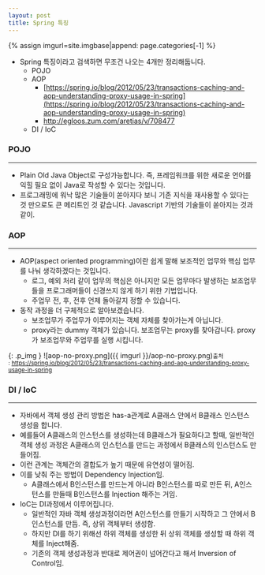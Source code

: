 ```yaml
---
layout: post
title: Spring 특징
---
```


{% assign imgurl=site.imgbase|append: page.categories[-1] %}



- Spring 특징이라고 검색하면 무조건 나오는 4개만 정리해둡니다.
  - POJO
  - AOP
    - [https://spring.io/blog/2012/05/23/transactions-caching-and-aop-understanding-proxy-usage-in-spring](https://spring.io/blog/2012/05/23/transactions-caching-and-aop-understanding-proxy-usage-in-spring)
    - http://egloos.zum.com/aretias/v/708477
  - DI / IoC
  
  



### POJO

---

- Plain Old Java Object로 구성가능합니다. 즉, 프레임워크를 위한 새로운 언어를 익힐 필요 없이 Java로 작성할 수 있다는 것입니다.
- 프로그래밍에 워낙 많은 기술들이 쏟아지다 보니 기존 지식을 재사용할 수 있다는 것 만으로도 큰 메리트인 것 같습니다. Javascript 기반의 기술들이 쏟아지는 것과 같이.



### AOP

---

-  AOP(aspect oriented programming)이란 쉽게 말해 보조적인 업무와 핵심 업무를 나눠 생각하겠다는 것입니다. 
   - 로그, 예외 처리 같이 업무의 핵심은 아니지만 모든 업무마다 발생하는 보조업무들을 프로그래머들이 신경쓰지 않게 하기 위한 기법입니다.
   - 주업무 전, 후, 전후 언제 돌아갈지 정할 수 있습니다.
-  동작 과정을 더 구체적으로 알아보겠습니다.
   -  보조업무가 주업무가 이루어지는 객체 자체를 찾아가는게 아닙니다.
   -  proxy라는 dummy 객체가 있습니다. 보조업무는 proxy를 찾아갑니다. proxy가 보조업무와 주업무를 실행 시킵니다.

{: .p_img }
![aop-no-proxy.png]({{ imgurl }}/aop-no-proxy.png)<small>출처 : https://spring.io/blog/2012/05/23/transactions-caching-and-aop-understanding-proxy-usage-in-spring</small>



### DI / IoC

---

-  자바에서 객체 생성 관리 방법은 has-a관계로 A클래스 안에서 B클래스 인스턴스 생성을 합니다.
  - 예를들어 A클래스의 인스턴스를 생성하는데 B클래스가 필요하다고 할때, 일반적인 객체 생성 과정은 A클래스의 인스턴스를 만드는 과정에서 B클래스의 인스턴스도 만들어짐. 
  - 이런 관계는 객체간의 결합도가 높기 때문에 유연성이 떨어짐. 
- 이를 낮춰 주는 방법이 Dependency Injection임. 
  - A클래스에서 B인스턴스를 만드는게 아니라 B인스턴스를 따로 만든 뒤, A인스턴스를 만들때 B인스턴스를 Injection 해주는 거임. 
- IoC는 DI과정에서 이루어집니다.
  -  일반적인 자바 객체 생성과정이라면 A인스턴스를 만들기 시작하고 그 안에서 B인스턴스를 만듬. 즉, 상위 객체부터 생성함. 
  - 하지만 DI를 하기 위해선 하위 객체를 생성한 뒤 상위 객체를 생성할 때 하위 객체를 Inject해줌. 
  - 기존의 객체 생성과정과 반대로 제어권이 넘어간다고 해서 Inversion of Control임. 